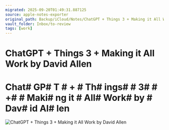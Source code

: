 ```yaml
---
migrated: 2025-09-20T01:49:31.887125
source: apple-notes-exporter
original_path: Backup/iCloud/Notes/ChatGPT + Things 3 + Making it All Work by David Allen.md
vault_folder: Inbox/to-review
tags: [work]
---
```

# ChatGPT + Things 3 + Making it All Work by David Allen

# Chat# GP# T # + # Th# ings#  # 3#  # +#  # Maki# ng it # All#  Work#  by # Dav# id Al# len

![ChatGPT + Things 3 + Making it All Work by David Allen](images/ChatGPT%20+%20Things%203%20+%20Making%20it%20All%20Work%20by%20David%20Allen.jpeg)


